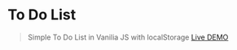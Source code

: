 # To Do List

> Simple To Do List in Vanilia JS with localStorage 
[Live DEMO](https://tomik23.github.io/ToDoList/)